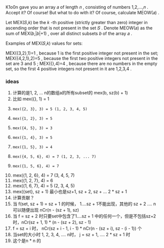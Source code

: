 K1o0n gave you an array 𝑎
 of length 𝑛
, consisting of numbers 1,2,…,𝑛
. Accept it? Of course! But what to do with it? Of course, calculate MEOW(𝑎)
.

Let MEX(𝑆,𝑘)
 be the 𝑘
-th positive (strictly greater than zero) integer in ascending order that is not present in the set 𝑆
. Denote MEOW(𝑎)
 as the sum of MEX(𝑏,|𝑏|+1)
, over all distinct subsets 𝑏
 of the array 𝑎
.

Examples of MEX(𝑆,𝑘)
 values for sets:

MEX({3,2},1)=1
, because 1
 is the first positive integer not present in the set;
MEX({4,2,1},2)=5
, because the first two positive integers not present in the set are 3
 and 5
;
MEX({},4)=4
, because there are no numbers in the empty set, so the first 4
 positive integers not present in it are 1,2,3,4
.

### ideas
1. 计算的是1, 2, ... n的数组a的所有subset的 mex(b, sz(b) + 1)
2. 比如 mex({}, 1) = 1
3.     mex({2, 3}, 3) = 5 (1, 2, 3, 4, 5)
4.     mex({1, 2}, 3) = 5
5.     mex({4, 5}, 3) = 3
6.     mex({1, 4}, 3) = 5
7.     mex({1, 5}, 3) = 4
8.     mex({4, 5, 6}, 4) = 7 (1, 2, 3, ... 7)
9.     mex({1, 5, 6}, 4) = 7
10.    mex({1, 2, 6}, 4) = 7 (3, 4, 5, 7)
11.    mex({1, 2, 7}, 4) = 6
12.    mex({1, 6, 7}, 4) = 5 (2, 3, 4, 5)
13. mex({set}, sz + 1) 最小也是sz+1, sz + 2, sz + ... 2 * sz + 1
14. 计算贡献？
15. 当 f(set, sz + 1) = sz + 1 的时候， 1....sz + 1不能出现，其他的 sz + 2 .... n 可以随便出现 nCr(n - (sz + 1), sz)
16. 当 f = sz + 2 时只要set中包含了1....sz + 1 中的任何一个，但是不包括sz+2时，nCr(sz + 1, 1) * (n - (sz + 2), sz - 1)
17. f = sz + i 时， nCr(sz + i - 1, i - 1) * nCr(n - (sz + i), sz - (i - 1)) 个
18. 当set的大小时 1, 2, 3, 4, .... n时， j = sz + 1, .... 2 * sz + 1 时
19. 这个是n * n 的